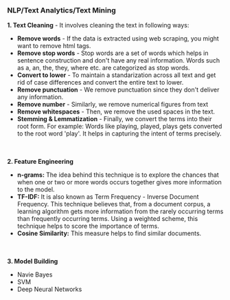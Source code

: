 ### NLP/Text Analytics/Text Mining

**1. Text Cleaning** - It involves cleaning the text in following ways:
  - **Remove words** - If the data is extracted using web scraping, you might want to remove html tags.
  - **Remove stop words** - Stop words are a set of words which helps in sentence construction and don't have any real information. Words such as a, an, the, they, where etc. are categorized as stop words.
  - **Convert to lower** - To maintain a standarization across all text and get rid of case differences and convert the entire text to lower.
  - **Remove punctuation** - We remove punctuation since they don't deliver any information.
  - **Remove number** - Similarly, we remove numerical figures from text
  - **Remove whitespaces** - Then, we remove the used spaces in the text.
  - **Stemming & Lemmatization** - Finally, we convert the terms into their root form. For example: Words like playing, played, plays gets converted to the root word 'play'. It helps in capturing the intent of terms precisely.

<br><br>
**2. Feature Engineering** 
  - **n-grams:** The idea behind this technique is to explore the chances that when one or two or more words occurs together gives more information to the model.
  - **TF-IDF:** It is also known as Term Frequency - Inverse Document Frequency. This technique believes that, from a document corpus, a learning algorithm gets more information from the rarely occurring terms than frequently occurring terms.  Using a weighted scheme, this technique helps to score the importance of terms.
  - **Cosine Similarity:** This measure helps to find similar documents.

<br><br>
**3. Model Building**
  - Navie Bayes
  - SVM
  - Deep Neural Networks
